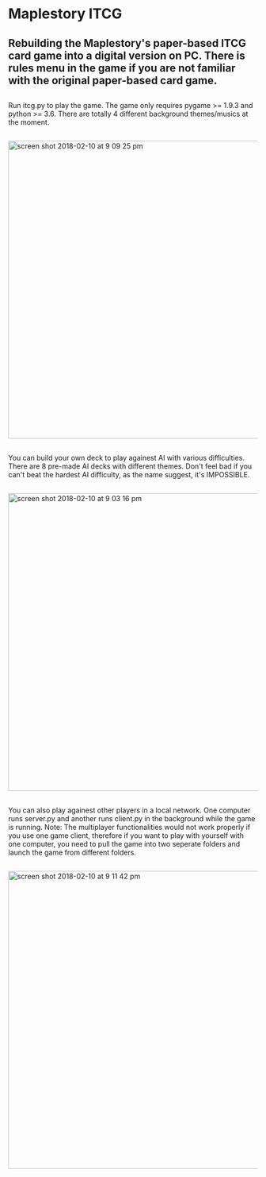 # Maplestory ITCG #
## Rebuilding the Maplestory's paper-based ITCG card game into a digital version on PC. There is rules menu in the game if you are not familiar with the original paper-based card game. ##
## ##
Run itcg.py to play the game. The game only requires pygame >= 1.9.3 and python >= 3.6. There are totally 4 different background themes/musics at the moment. 
## ##
<img width="600" alt="screen shot 2018-02-10 at 9 09 25 pm" src="https://user-images.githubusercontent.com/32648899/36069120-30a27638-0ea9-11e8-948e-609cbdb35be8.png">

## ##
You can build your own deck to play againest AI with various difficulties. There are 8 pre-made AI decks with different themes. Don't feel bad if you can't beat the hardest AI difficulty, as the name suggest, it's IMPOSSIBLE.
## ##

<img width="600" alt="screen shot 2018-02-10 at 9 03 16 pm" src="https://user-images.githubusercontent.com/32648899/36069132-a47ee816-0ea9-11e8-852f-1f9e429e098b.png">

## ##
You can also play againest other players in a local network. One computer runs server.py and another runs client.py in the background while the game is running. Note: The multiplayer functionalities would not work properly if you use one game client, therefore if you want to play with yourself with one computer, you need to pull the game into two seperate folders and launch the game from different folders. 
## ##
<img width="600" alt="screen shot 2018-02-10 at 9 11 42 pm" src="https://user-images.githubusercontent.com/32648899/36069137-b04d4b74-0ea9-11e8-9107-42e28faa7fa9.png">





